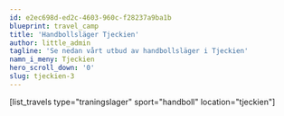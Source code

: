```yaml
---
id: e2ec698d-ed2c-4603-960c-f28237a9ba1b
blueprint: travel_camp
title: 'Handbollsläger Tjeckien'
author: little_admin
tagline: 'Se nedan vårt utbud av handbollsläger i Tjeckien'
namn_i_meny: Tjeckien
hero_scroll_down: '0'
slug: tjeckien-3
---
```

<p>[list_travels type="traningslager" sport="handboll" location="tjeckien"]</p>
